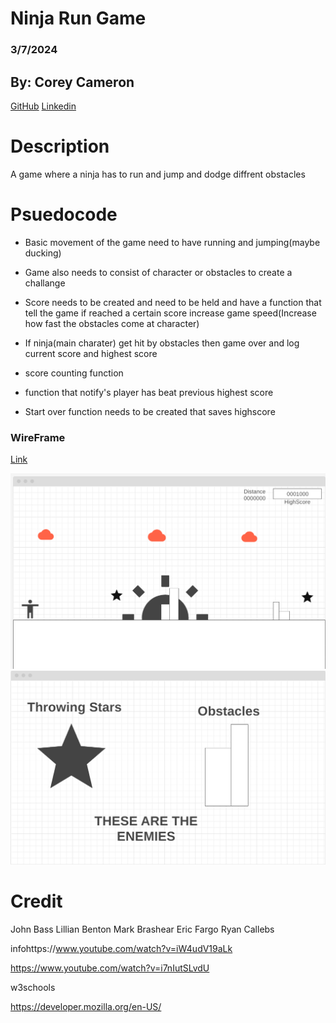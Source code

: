 # Ninja Run Game

### 3/7/2024

## By: Corey Cameron

[GitHub](https://github.com/nottmonk) [Linkedin](https://www.linkedin.com/in/corey-cameron-319873221/)

# Description

A game where a ninja has to run and jump and dodge diffrent obstacles

# Psuedocode

- Basic movement of the game need to have running and jumping(maybe ducking)

- Game also needs to consist of character or obstacles to create a challange

- Score needs to be created and need to be held and have a function that tell the game if reached a certain score increase game speed(Increase how fast the obstacles come at character)

- If ninja(main charater) get hit by obstacles then game over and log current score and highest score

- score counting function

- function that notify's player has beat previous highest score

- Start over function needs to be created that saves highscore

### WireFrame

[Link](https://wireframe.cc/BUfQ9Q)

![alt text](image.png) ![alt text](image-1.png)

# Credit

John Bass
Lillian Benton
Mark Brashear
Eric Fargo
Ryan Callebs

infohttps://www.youtube.com/watch?v=iW4udV19aLk

https://www.youtube.com/watch?v=i7nIutSLvdU

w3schools

https://developer.mozilla.org/en-US/

